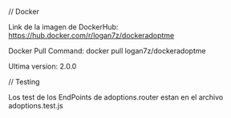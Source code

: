 // Docker

Link de la imagen de DockerHub: https://hub.docker.com/r/logan7z/dockeradoptme

Docker Pull Command: docker pull logan7z/dockeradoptme 

Ultima version: 2.0.0

// Testing

Los test de los EndPoints de adoptions.router estan en el archivo adoptions.test.js